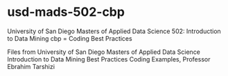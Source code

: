 # usd-mads-502-cbp
University of San Diego
Masters of Applied Data Science
502: Introduction to Data Mining
cbp = Coding Best Practices

Files from University of San Diego Masters of Applied Data Science Introduction to Data Mining Best Practices Coding Examples, Professor Ebrahim Tarshizi


